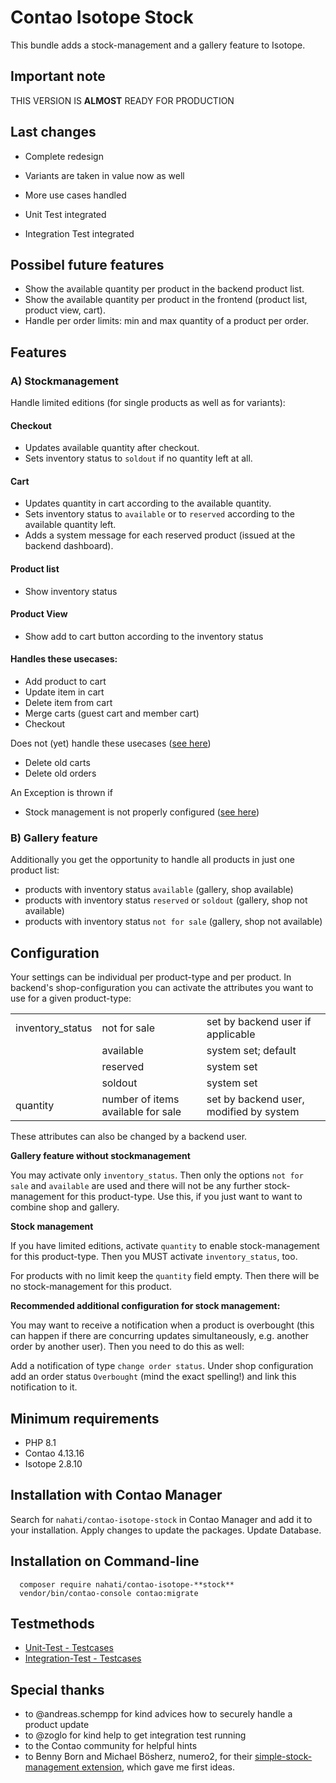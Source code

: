 # Contao Isotope Stock

This bundle adds a stock-management and a gallery feature to Isotope.

## Important note

THIS VERSION IS **ALMOST** READY FOR PRODUCTION

## Last changes

- Complete redesign

- Variants are taken in value now as well

- More use cases handled

- Unit Test integrated

- Integration Test integrated

## Possibel future features

- Show the available quantity per product in the backend product list.
- Show the available quantity per product in the frontend (product list, product view, cart).
- Handle per order limits: min and max quantity of a product per order.

## Features

### A) Stockmanagement

Handle limited editions (for single products as well as for variants):

#### Checkout

- Updates available quantity after checkout.
- Sets inventory status to `soldout` if no quantity left at all.

#### Cart

- Updates quantity in cart according to the available quantity.
- Sets inventory status to `available` or to `reserved` according to the available quantity left.
- Adds a system message for each reserved product (issued at the backend dashboard).

#### Product list

- Show inventory status

#### Product View

- Show add to cart button according to the inventory status

#### Handles these usecases:

- Add product to cart
- Update item in cart
- Delete item from cart
- Merge carts (guest cart and member cart)
- Checkout

Does not (yet) handle these usecases ([see here](https://github.com/isotope/core/issues/2432))

- Delete old carts
- Delete old orders

An Exception is thrown if

- Stock management is not properly configured ([see here](#stockmanagement))

### B) Gallery feature

Additionally you get the opportunity to handle all products in just one product list:

- products with inventory status `available` (gallery, shop available)
- products with inventory status `reserved` or `soldout` (gallery, shop not available)
- products with inventory status `not for sale` (gallery, shop not available)

## Configuration

Your settings can be individual per product-type and per product. In backend's shop-configuration you can activate the attributes you want to use for a given product-type:

<table>
  <tr>
    <td>inventory_status</td>
    <td>not for sale</td>
    <td>set by backend user if applicable</td>
  </tr>
  <tr>
    <td></td>
    <td>available</td>
    <td>system set; default</td>
  </tr>
  <tr>
    <td></td>
    <td>reserved</td>
    <td>system set</td>
  </tr>
  <tr>
    <td></td>
    <td>soldout</td>
    <td>system set</td>
  </tr>
  <tr>
    <td>quantity</td>
    <td>number of items available for sale</td>
    <td>set by backend user, modified by system</td>
  </tr>
</table>

These attributes can also be changed by a backend user.

**Gallery feature without stockmanagement**

You may activate only `inventory_status`. Then only the options `not for sale` and `available` are used and there will not be any further stock-management for this product-type.
Use this, if you just want to want to combine shop and gallery.

**Stock management**

If you have limited editions, activate `quantity` to enable stock-management for this product-type. <a id="stockmanagement"> Then you MUST activate `inventory_status`, too.</a>

For products with no limit keep the `quantity` field empty. Then there will be no stock-management for this product.

**Recommended additional configuration for stock management:**

You may want to receive a notification when a product is overbought (this can happen if there are concurring updates simultaneously, e.g. another order by another user).
Then you need to do this as well:

Add a notification of type `change order status`. Under shop configuration add an order status `Overbought` (mind the exact spelling!) and link this notification to it.

## Minimum requirements

- PHP 8.1
- Contao 4.13.16
- Isotope 2.8.10

## Installation with Contao Manager

Search for `nahati/contao-isotope-stock` in Contao Manager and add it to your installation.
Apply changes to update the packages. Update Database.

## Installation on Command-line

      composer require nahati/contao-isotope-**stock**
      vendor/bin/contao-console contao:migrate

## Testmethods

- [Unit-Test - Testcases](https://github.com/nahati/contao-isotope-stock/blob/2.0.1-dev/tests/unit/reports/testdox.txt)
- [Integration-Test - Testcases](https://github.com/nahati/contao-isotope-stock/blob/2.0.1-dev/tests/Integration/reports/testdox.txt)

## Special thanks

- to @andreas.schempp for kind advices how to securely handle a product update
- to @zoglo for kind help to get integration test running
- to the Contao community for helpful hints
- to Benny Born and Michael Bösherz, numero2, for their [simple-stock-management extension](https://packagist.org/packages/numero2/contao-isotope-simple-erp), which gave me first ideas.
